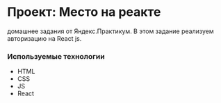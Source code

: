 # Проект: Место на реакте
домашнее задания от Яндекс.Практикум. В этом задание реализуем авторизацию на React js.

### Используемые технологии
* HTML
* CSS
* JS
* React

